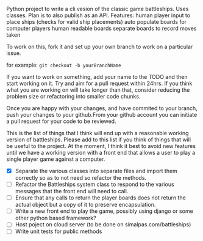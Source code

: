 Python project to write a cli vesion of the classic game battleships. Uses classes. Plan is to also publish as an API.
Features:
  human player input to place ships (checks for valid ship placements)
  auto populate boards for computer players
  human readable boards
  separate boards to record moves taken

To work on this, fork it and set up your own branch to work on a particular issue. 

for example:
`git checkout -b yourBranchName`

If you want to work on something, add your name to the TODO and then start working on it. Try and aim for a pull request within 24hrs. If you think what you are working on will take longer than that, consider reducing the problem size or refactoring into smaller code chunks.

Once you are happy with your changes, and have commited to your branch, push your changes to your github.From your github account you can initiate a pull request for your code to be reviewed.

This is the list of things that I think will end up with a reasonable working version of battleships. Please add to this list if you think of things that will be useful to the project. At the moment, I think it best to avoid new features until we have a working version with a front end that allows a user to play a single player game against a computer.

- [x] Separate the various classes into separate files and import them correctly so as to not need so refactor the methods.
- [ ] Refactor the Battleships system class to respond to the various messages that the front end will need to call.
- [ ] Ensure that any calls to return the player boards does not return the actual object but a copy of it to preserve encapsulation.
- [ ] Write a new front end to play the game, possibly using django or some other python based framework?
- [ ] Host poject on cloud server (to be done on simalpas.com/battleships)
- [ ] Write unit tests for public methods
